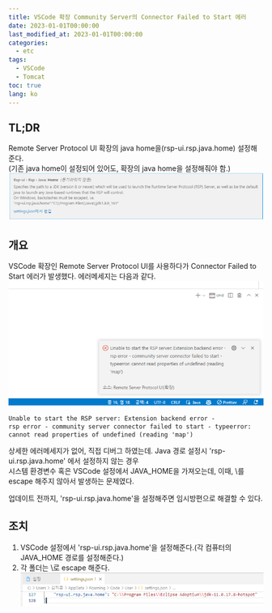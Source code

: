 ```yaml
---
title: VSCode 확장 Community Server의 Connector Failed to Start 에러
date: 2023-01-01T00:00:00
last_modified_at: 2023-01-01T00:00:00
categories:
  - etc
tags:
  - VSCode
  - Tomcat
toc: true  
lang: ko
---
```


## TL;DR
Remote Server Protocol UI 확장의 java home을(rsp-ui.rsp.java.home) 설정해준다.  
(기존 java home이 설정되어 있어도, 확장의 java home을 설정해줘야 함.)  
![Setting](../../img/230101_rsp_error_1.png)


## 개요
VSCode 확장인 Remote Server Protocol UI를 사용하다가 Connector Failed to Start 에러가 발생했다.
에러메세지는 다음과 같다.  
![Error](../../img/230101_rsp_error_2.png)  
```
Unable to start the RSP server: Extension backend error - 
rsp error - community server connector failed to start - typeerror: cannot read properties of undefined (reading 'map')
```  
상세한 에러메세지가 없어, 직접 디버그 하였는데. Java 경로 설정시 'rsp-ui.rsp.java.home' 에서 설정하지 않는 경우  
시스템 환경변수 혹은 VSCode 설정에서 JAVA_HOME을 가져오는데, 이때, \를 escape 해주지 않아서 발생하는 문제였다.

업데이트 전까지, 'rsp-ui.rsp.java.home'을 설정해주면 임시방편으로 해결할 수 있다.  

## 조치
1. VSCode 설정에서 'rsp-ui.rsp.java.home'을 설정해준다.(각 컴퓨터의 JAVA_HOME 경로를 설정해준다.)
2. 각 폴더는 \\로 escape 해준다.  
![Setting](../../img/230101_rsp_error_3.png)